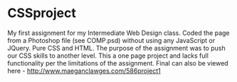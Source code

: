 CSSproject
==========

My first assignment for my Intermediate Web Design class. Coded the page from a Photoshop file (see COMP.psd) without using any JavaScript or JQuery. Pure CSS and HTML. The purpose of the assignment was to push our CSS skills to another level. This a one page project and lacks full functionality per the limitations of the assignment. Final can also be viewed here - http://www.maeganclawges.com/586project1
